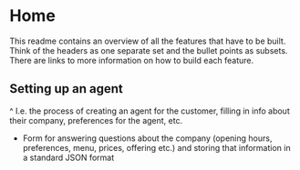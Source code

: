 # Home
This readme contains an overview of all the features that have to be built. Think of the headers as one separate set and the bullet points as subsets. There are links to more information on how to build each feature.

## Setting up an agent
^ I.e. the process of creating an agent for the customer, filling in info about their company, preferences for the agent, etc.

- Form for answering questions about the company (opening hours, preferences, menu, prices, offering etc.) and storing that information in a standard JSON format
